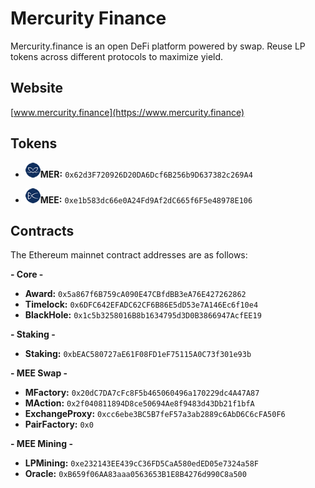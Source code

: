 # Mercurity Finance
Mercurity.finance is an open DeFi platform powered by swap. Reuse LP tokens across different protocols to maximize yield.



## Website

[www.mercurity.finance](https://www.mercurity.finance)



## Tokens

- ![MER](logo/MER_24.png)**MER:** `0x62d3F720926D20DA6Dcf6B256b9D637382c269A4`

- ![MEE](logo/MEE_24.png)**MEE:** `0xe1b583dc66e0A24Fd9Af2dC665f6F5e48978E106`



## Contracts

The Ethereum mainnet contract addresses are as follows:

**- Core -**

- **Award:** `0x5a867f6B759cA090E47CBfdBB3eA76E427262862`
- **Timelock:** `0x6DFC642EFADC62CF6B86E5dD53e7A146Ec6f10e4`
- **BlackHole:** `0x1c5b3258016B8b1634795d3D0B3866947AcfEE19`



**- Staking -**

- **Staking:** `0xbEAC580727aE61F08FD1eF75115A0C73f301e93b`



**- MEE Swap -**

- **MFactory:** `0x20dC7DA7cFc8F5b465060496a170229dc4A47A87`
- **MAction:** `0x2f040811894D8ce50694Ae8f9483d43Db21f1bfA`
- **ExchangeProxy:** `0xcc6ebe3BC5B7feF57a3ab2889c6AbD6C6cFA50F6`
- **PairFactory:** `0x0`



**- MEE Mining -**

- **LPMining:** `0xe232143EE439cC36FD5CaA580edED05e7324a58F`
- **Oracle:** `0xB659f06AA83aaa0563653B1E8B4276d990C8a500`



